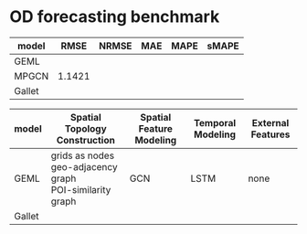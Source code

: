 # OD forecasting benchmark










| model | RMSE | NRMSE | MAE | MAPE | sMAPE |
| ----- | ----- | ----- | ----- | ----- | ----- | 
| GEML  |      |       |     |      |       |
| MPGCN | 1.1421 |       |     |      |       |
| Gallet|      |       |     |      |       |








| model | Spatial Topology Construction | Spatial Feature Modeling | Temporal Modeling | External Features |
| ----- | -----                         | -----                    | -----             | -----             |
| GEML  | grids as nodes <br> geo-adjacency graph <br> POI-similarity graph | GCN                         |  LSTM             | none              |
| Gallet |
